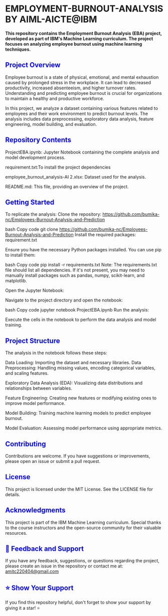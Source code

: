 # EMPLOYMENT-BURNOUT-ANALYSIS BY AIML-AICTE@IBM 


**This repository contains the Employment Burnout Analysis (EBA) project, developed as part of IBM's Machine Learning curriculum. The project focuses on analyzing employee burnout using machine learning techniques.**

## <span style="color:blue; font-weight:bold;">**Project Overview**</span> 
Employee burnout is a state of physical, emotional, and mental exhaustion caused by prolonged stress in the workplace. It can lead to decreased productivity, increased absenteeism, and higher turnover rates. Understanding and predicting employee burnout is crucial for organizations to maintain a healthy and productive workforce.

In this project, we analyze a dataset containing various features related to employees and their work environment to predict burnout levels. The analysis includes data preprocessing, exploratory data analysis, feature engineering, model building, and evaluation.

## <span style="color:blue; font-weight:bold;">**Repository Contents**</span> 
ProjectEBA.ipynb: Jupyter Notebook containing the complete analysis and model development process.

requirement.txt:To install the project dependencies

employee_burnout_analysis-AI 2.xlsx: Dataset used for the analysis.

README.md: This file, providing an overview of the project.

## <span style="color:blue; font-weight:bold;">**Getting Started**</span>  
To replicate the analysis:
Clone the repository: https://github.com/bumika-nc/Employees-Burnout-Analysis-and-Prediction

bash
Copy code
git clone https://github.com/bumika-nc/Employees-Burnout-Analysis-and-Prediction
Install the required packages: requirement.txt

Ensure you have the necessary Python packages installed. You can use pip to install them:

bash
Copy code
pip install -r requirements.txt
Note: The requirements.txt file should list all dependencies. If it's not present, you may need to manually install packages such as pandas, numpy, scikit-learn, and matplotlib.

Open the Jupyter Notebook:

Navigate to the project directory and open the notebook:

bash
Copy code
jupyter notebook ProjectEBA.ipynb
Run the analysis:

Execute the cells in the notebook to perform the data analysis and model training.

## <span style="color:blue; font-weight:bold;">Project Structure</span>
The analysis in the notebook follows these steps:

Data Loading: Importing the dataset and necessary libraries.
Data Preprocessing: Handling missing values, encoding categorical variables, and scaling features.

Exploratory Data Analysis (EDA): Visualizing data distributions and relationships between variables.

Feature Engineering: Creating new features or modifying existing ones to improve model performance.

Model Building: Training machine learning models to predict employee burnout.

Model Evaluation: Assessing model performance using appropriate metrics.

## <span style="color:blue; font-weight:bold;">Contributing</span>
Contributions are welcome. If you have suggestions or improvements, please open an issue or submit a pull request.

## <span style="color:blue; font-weight:bold;">License</span>
This project is licensed under the MIT License. See the LICENSE file for details.

## <span style="color:blue; font-weight:bold;">Acknowledgments</span>
This project is part of the IBM Machine Learning curriculum. Special thanks to the course instructors and the open-source community for their valuable resources.

## <span style="color:blue; font-weight:bold;">**📝 Feedback and Support**</span>  
If you have any feedback, suggestions, or questions regarding the project, please create an issue in the repository or contact me at:  
[amitc220404@gmail.com](mailto:amitc220404@gmail.com)   


## <span style="color:blue; font-weight:bold;">**⭐ Show Your Support**</span>  
If you find this repository helpful, don't forget to show your support by giving it a star! ⭐


